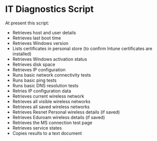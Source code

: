 # IT Diagnostics Script

At present this script:
- Retrieves host and user details
- Retrieves last boot time
- Retrieves Windows version
- Lists certificates in personal store (to confirm Intune certificates are installed)
- Retrieves Windows activation status
- Retrieves disk space
- Retrieves IP configuration
- Runs basic network connectivity tests
- Runs basic ping tests
- Runs basic DNS resolution tests
- Retries IP configuration data
- Retrieves current wireless network
- Retrieves all visible wireless networks
- Retrieves all saved wireless networks
- Retrieves Resnet Personal wireless details (if saved)
- Retrieves Eduroam wireless details (if saved)
- Retrieves the MS connection test page
- Retrieves service states
- Copies results to a text document
